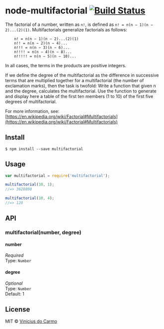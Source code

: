 # node-multifactorial [![Build Status](https://travis-ci.org/vinimdocarmo/node-multifactorial.svg?branch=master)](https://travis-ci.org/vinimdocarmo/node-multifactorial)

The factorial of a number, written as `n!`, is defined as `n! = n(n − 1)(n − 2)...(2)(1)`.
Multifactorials generalize factorials as follows:

```
	n! = n(n − 1)(n − 2)...(2)(1)
	n!! = n(n − 2)(n − 4)...
	n!!! = n(n − 3)(n − 6)...
	n!!!! = n(n − 4)(n − 8)...
	n!!!!! = n(n − 5)(n − 10)...
```

In all cases, the terms in the products are positive integers.

If we define the degree of the multifactorial as the difference in successive terms that are multiplied together for a multifactorial (the number of exclamation marks), then the task is twofold:
Write a function that given n and the degree, calculates the multifactorial.
Use the function to generate and display here a table of the first ten members (1 to 10) of the first five degrees of multifactorial.

For more information, see: [https://en.wikipedia.org/wiki/Factorial#Multifactorials](https://en.wikipedia.org/wiki/Factorial#Multifactorials)

## Install

```
$ npm install --save multifactorial
```

## Usage

```js
var multifactorial = require('multifactorial');

multifactorial(10, 1);
//=> 3628800

multifactorial(10, 4);
//=> 120
```

## API

### multifactorial(number, degree)

#### number

*Required*	
Type: `Number`

#### degree

*Optional*	
Type: `Number`	
Default: 1

## License

MIT © [Vinícius do Carmo](http://vinimdocarmo.js.org)
